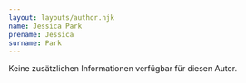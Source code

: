```yaml
---
layout: layouts/author.njk
name: Jessica Park
prename: Jessica
surname: Park
---
```

Keine zusätzlichen Informationen verfügbar für diesen Autor.
